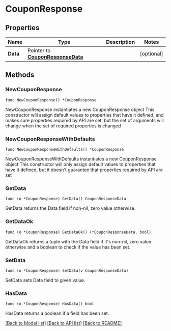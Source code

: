 # CouponResponse

## Properties

Name | Type | Description | Notes
------------ | ------------- | ------------- | -------------
**Data** | Pointer to [**CouponResponseData**](CouponResponseData.md) |  | [optional] 

## Methods

### NewCouponResponse

`func NewCouponResponse() *CouponResponse`

NewCouponResponse instantiates a new CouponResponse object
This constructor will assign default values to properties that have it defined,
and makes sure properties required by API are set, but the set of arguments
will change when the set of required properties is changed

### NewCouponResponseWithDefaults

`func NewCouponResponseWithDefaults() *CouponResponse`

NewCouponResponseWithDefaults instantiates a new CouponResponse object
This constructor will only assign default values to properties that have it defined,
but it doesn't guarantee that properties required by API are set

### GetData

`func (o *CouponResponse) GetData() CouponResponseData`

GetData returns the Data field if non-nil, zero value otherwise.

### GetDataOk

`func (o *CouponResponse) GetDataOk() (*CouponResponseData, bool)`

GetDataOk returns a tuple with the Data field if it's non-nil, zero value otherwise
and a boolean to check if the value has been set.

### SetData

`func (o *CouponResponse) SetData(v CouponResponseData)`

SetData sets Data field to given value.

### HasData

`func (o *CouponResponse) HasData() bool`

HasData returns a boolean if a field has been set.


[[Back to Model list]](../README.md#documentation-for-models) [[Back to API list]](../README.md#documentation-for-api-endpoints) [[Back to README]](../README.md)


